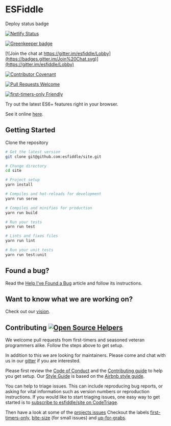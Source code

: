 # ESFiddle

Deploy status badge

[![Netlify Status](https://api.netlify.com/api/v1/badges/f8592abb-ca3a-4843-b053-107718aa0a1b/deploy-status)](https://app.netlify.com/sites/esfiddle/deploys)

[![Greenkeeper badge](https://badges.greenkeeper.io/esfiddle/site.svg)](https://greenkeeper.io/)

[![Join the chat at https://gitter.im/esfiddle/Lobby](https://badges.gitter.im/Join%20Chat.svg)](https://gitter.im/esfiddle/Lobby)

[![Contributor Covenant](https://img.shields.io/badge/Contributor%20Covenant-v1.4%20adopted-ff69b4.svg)](code-of-conduct.md)

[![Pull Requests Welcome](https://img.shields.io/badge/PRs-welcome-brightgreen.svg?style=flat)](http://makeapullrequest.com)

[![first-timers-only Friendly](https://img.shields.io/badge/first--timers--only-friendly-blue.svg)](http://www.firsttimersonly.com/)

Try out the latest ES6+ features right in your browser.

See it online [here](https://esfiddle.net/).

## Getting Started

Clone the repository

```bash
# Get the latest version
git clone git@github.com:esfiddle/site.git

# Change directory
cd site

# Project setup
yarn install

# Compiles and hot-reloads for development
yarn run serve

# Compiles and minifies for production
yarn run build

# Run your tests
yarn run test

# Lints and fixes files
yarn run lint

# Run your unit tests
yarn run test:unit
```

## Found a bug?

Read the [Help I've Found a Bug](/docs/REPORTBUG.md) article and follow its instructions.

## Want to know what we are working on?

Check out our [vision](/docs/VISION.md).

## Contributing [![Open Source Helpers](https://www.codetriage.com/esfiddle/site/badges/users.svg)](https://www.codetriage.com/esfiddle/site)

We welcome pull requests from first-timers and seasoned veteran programmers alike. Follow the steps above to get setup.

In addition to this we are looking for maintainers. Please come and chat with us in our [gitter](https://gitter.im/esfiddle/Lobby) if you are interested.

Please first review the [Code of Conduct](/docs/CODE_OF_CONDUCT.md) and the [Contributing guide](/docs/CONTRIBUTE.md) to help you get setup. Our [Style Guide](/docs/AirbnbStyleGuide/README.md) is based on the [Airbnb style guide](https://github.com/airbnb/javascript).

You can help to triage issues. This can include reproducing bug reports, or asking for vital information such as version numbers or reproduction instructions. If you would like to start triaging issues, one easy way to get started is to [subscribe to esfiddle/site on CodeTriage](https://www.codetriage.com/esfiddle/site).

Then have a look at some of the [projects issues](https://github.com/esfiddle/site/issues) Checkout the labels [first-timers-only](https://github.com/esfiddle/site/labels/first-timers-only), [bite-size](https://github.com/esfiddle/site/labels/bite-size) (for small issues) and [up-for-grabs](https://github.com/esfiddle/site/labels/up-for-grabs).
